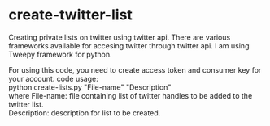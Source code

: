 # create-twitter-list

Creating private lists on twitter using twitter api. There are various frameworks available for accesing twitter
through twitter api. I am using Tweepy framework for python. 

For using this code, you need to create access token and consumer key for your account.
code usage:                          
      python create-lists.py "File-name" "Description"          
          where File-name: file containing list of twitter handles to be added to the twitter list.                                              
                Description: description for list to be created.
